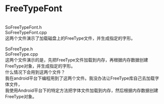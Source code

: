 # FreeTypeFont
<br>
SoFreeTypeFont.h<br>
SoFreeTypeFont.cpp<br>
这两个文件演示了加载磁盘上的FreeType文件，并生成指定的字形。<br>
<br>
SoFreeType.h<br>
SoFreeType.cpp<br>
这两个文件演示的是，先把FreeType文件加载到内存，再根据内存数据创建FreeType对象，并生成指定的字形。<br>
什么情况下会用到这两个文件？<br>
我在android平台下编程用到了这两个文件。我没办法让FreeType库自己去加载字体文件，<br>
我使用Android平台下的特定方法把字体文件加载到内存，然后根据内存数据创建FreeType对象。<br>
<br>
<br>

